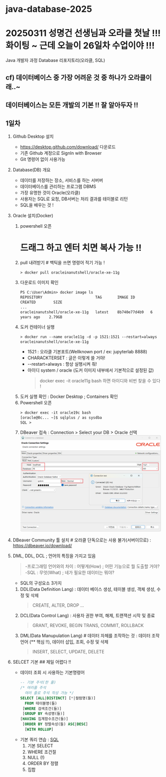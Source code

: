 # java-database-2025
# 20250311 성명건 선생님과 오라클 첫날 !!! 화이팅 ~ 근데 오늘이 26일차 수업이야 !!!
Java 개발자 과정 Database 리포지토리(오라클, SQL)

## cf) 데이터베이스 중 가장 어려운 것 중 하나가 오라클이래..~
  ## 데이터베이스는 모든 개발의 기본 !! 잘 알아두자 !!
## 1일차
1. Github Desktop 설치
    - https://desktop.github.com/download/ 다운로드
    - 기존 Github 계정으로 SignIn with Browser
    - Git 명령어 없이 사용가능

2. Database(DB) 개요
    - 데이터를 저장하는 장소, 서비스를 하는 서버버
    - 데이터베이스를 관리하는 프로그램 DBMS
    - 가장 유명한 것이 Oracle(오라클)
    - 사용자는 SQL로 요청, DB서버는 처리 결과를 테이블로 리턴
    - SQL을 배우는 것 !

3. Oracle 설치(Docker)
    1) powershell 오픈
       # 드래그 하고 엔터 치면 복사 가능 !!
    2) pull 내려받기  # 백틱을 쓰면 명령어 적기 가능 !
        ```shell
        > docker pull oracleinanutshell/oracle-xe-11g
        ```
    3) 다운로드 이미지 확인
        ```shell
        PS C:\User\Admin> docker image ls
        REPOSITORY                        TAG       IMAGE ID       CREATED        SIZE
        ...
        oracleinanutshell/oracle-xe-11g   latest    8b740e77d4b9   6 years ago    2.79GB
    4) 도커 컨테이너 실행
        ```shell
        > docker run --name oracle11g -d -p 1521:1521 --restart=always oracleinanutshell/oracle-xe-11g
        ```
         - 1521 : 오라클 기본포트(Wellknown port / ex: jupyterlab 8888)
         - CHARACKTERSET : 글은 이렇게 쓸 거야!
         - --restart=always : 항상 실행시켜 줘!
         - 아이디 system / oracle (도커 이미지 내부에서 기본적으로 설정된 값)
           > docker exec -it oracle11g bash 하면 아이디와 비번 찾을 수 있다 !
    5) 도커 실행 확인
        : Docker Desktop ; Containers 확인
    6) Powershell 오픈
        ```shell
        > docker exec -it oracle19c bash
        [oracle@0c... ~]$ sqlplus / as sysdba
        SQL >
        ```
    7) DBeaver 접속
        : Connection > Select your DB > Oracle 선택
        <img src="./image/db001.png" width="650">

4. DBeaver Community 툴 설치 # 오라클 단독으로는 사용 불가(서버이므로)
    : https://dbeaver.io/download/


5. DML, DDL, DCL
    ; 언어의 특징을 가지고 있음
      > -프로그래밍 언어와의 차이 : 어떻게(How) ; 어떤 기능으로 뭘 도출할 거야?
      > -SQL : 무엇(What) ; 네가 필요한 데이터는 뭐야?
    - SQL의 구성요소 3가지
     1) DDL(Data Definition Lang)
        : 데이터 베이스 생성, 테이블 생성, 객체 생성, 수정 및 삭제
         > CREATE, ALTER, DROP ...
     2) DCL(Data Control Lang)
        : 사용자 권한 부여, 해제, 트랜잭션 시작 및 종료
         > GRANT, REVOKE, BEGIN TRANS, COMMIT, ROLLBACK
     3) DML(Data Manupulation Lang) # 데이터 자체를 조작하는 것
        : 데이터 조작 언어 (** 핵심 !!), 데이터 삽입, 조회, 수정 및 삭제
         > INSERT, SELECT, UPDATE, DELETE

6. SELCET 기본  ## 제일 어렵다 !!
    - 데이터 조회 시 사용하는 기본명령어
        ```sql
        -- 기본 주석(한 줄)
        /* 여러줄 주석
          여러 줄로 주석 작성 가능 */
        SELECT [ALL|DISTINCT] [*|컬럼명(들)]
          FROM 테이블명(들)
         [WHERE 검색조건(들)]
         [GROUP BY 속성명(들)]
        [HAVING 집계함수조건(들)]
         [ORDER BY 정렬속성(들) ASC|DESC]
          [WITH ROLLUP]
        ```
    - 기본 쿼리 연습 : [SQL](./day01/sql01_select기본.sql)
        1) 기본 SELECT
        2) WHERE 조건절
        3) NULL (!)
        4) ORDER BY 정렬
        5) 집합
